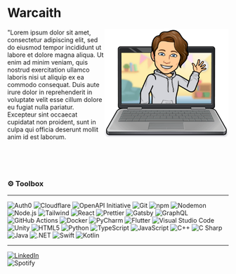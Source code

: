 <span>
    <h1>Warcaith</h1>
</span>

<img align="right" height=250 alt="Bitmoji" src="resources/bitmoji.png">

<p>
    "Lorem ipsum dolor sit amet, consectetur adipiscing elit, sed do eiusmod tempor incididunt ut labore et dolore magna aliqua. Ut enim ad minim veniam, quis nostrud exercitation ullamco laboris nisi ut aliquip ex ea commodo consequat. Duis aute irure dolor in reprehenderit in voluptate velit esse cillum dolore eu fugiat nulla pariatur. Excepteur sint occaecat cupidatat non proident, sunt in culpa qui officia deserunt mollit anim id est laborum.
</p>

<br><br><br>

<h3>⚙️ Toolbox</h3>

<hr>

<p>  
    <img alt="Auth0" src="https://img.shields.io/badge/-Auth0-EB5424?style=flat-square&logo=auth0&logoColor=white" />
    <img alt="Cloudflare" src="https://img.shields.io/badge/-Cloudflare-F38020?style=flat-square&logo=cloudflare&logoColor=white" />
    <img alt="OpenAPI Initiative" src="https://img.shields.io/badge/-OpenAPI_Initiative-6BA539?style=flat-square&logo=openapi-initiative&logoColor=white" />
    <img alt="Git" src="https://img.shields.io/badge/-Git-F05032?style=flat-square&logo=git&logoColor=white" />
    <img alt="npm" src="https://img.shields.io/badge/-npm-CB3837?style=flat-square&logo=npm&logoColor=white" />
    <img alt="Nodemon" src="https://img.shields.io/badge/-Nodemon-9BDC7D?style=flat-square&logo=nodemon&logoColor=black&" /> 
    <img alt="Node.js" src="https://img.shields.io/badge/-Node.js-339933?style=flat-square&logo=node.js&logoColor=white" />
    <img alt="Tailwind" src="https://img.shields.io/badge/-Tailwind-38B2AC?style=flat-square&logo=tailwind-css&logoColor=white" />
    <img alt="React" src="https://img.shields.io/badge/-React-45B8D8?style=flat-square&logo=react&logoColor=white" />
    <img alt="Prettier" src="https://img.shields.io/badge/-Prettier-F7B93E?style=flat-square&logo=prettier&logoColor=black" />
    <img alt="Gatsby" src="https://img.shields.io/badge/-Gatsby-663399?style=flat-square&logo=gatsby&logoColor=white" />
    <img alt="GraphQL" src="https://img.shields.io/badge/-GraphQL-E10098?style=flat-square&logo=graphql&logoColor=white" />
    <img alt="GitHub Actions" src="https://img.shields.io/badge/-Github_Actions-2088FF?style=flat-square&logo=github-actions&logoColor=white" />
    <img alt="Docker" src="https://img.shields.io/badge/-Docker-46A2F1?style=flat-square&logo=docker&logoColor=white" />
    <img alt="PyCharm" src="https://img.shields.io/badge/-PyCharm-000000?style=flat-square&logo=pycharm&logoColor=white" />
    <img alt="Flutter" src="https://img.shields.io/badge/-Flutter-02569B?style=flat-square&logo=flutter&logoColor=white" />
    <img alt="Visual Studio Code" src="https://img.shields.io/badge/-Visual_Studio_Code-007ACC?style=flat-square&logo=visual-studio-code&logoColor=white" />
    <img alt="Unity" src="https://img.shields.io/badge/-Unity-000000?style=flat-square&logo=unity&logoColor=white" />
    <img alt="HTML5" src="https://img.shields.io/badge/-HTML5-E34F26?style=flat-square&logo=html5&logoColor=white" />
    <img alt="Python" src="https://img.shields.io/badge/-Python-3776AB?style=flat-square&logo=python&logoColor=white" />
    <img alt="TypeScript" src="https://img.shields.io/badge/-TypeScript-007ACC?style=flat-square&logo=typescript&logoColor=white" />
    <img alt="JavaScript" src="https://img.shields.io/badge/-JavaScript-F7DF1E?style=flat-square&logo=javascript&logoColor=black" />
    <img alt="C++" src="https://img.shields.io/badge/-C++-00599C?style=flat-square&logo=c%2B%2B&logoColor=white" />
    <img alt="C Sharp" src="https://img.shields.io/badge/-C_Sharp-239120?style=flat-square&logo=c-sharp&logoColor=white" />    
    <img alt="Java" src="https://img.shields.io/badge/-Java-007396?style=flat-square&logo=java&logoColor=white" />
    <img alt=".NET" src="https://img.shields.io/badge/-.NET-512BD4?style=flat-square&logo=.net&logoColor=white" />
    <img alt="Swift" src="https://img.shields.io/badge/-Swift-FA7343?style=flat-square&logo=swift&logoColor=white" />
    <img alt="Kotlin" src="https://img.shields.io/badge/-Kotlin-0095D5?style=flat-square&logo=kotlin&logoColor=white" />
</p>

<hr>

<a href="https://www.linkedin.com/in/fredrik-karlsson-9b3aa8139/"><img alt="LinkedIn" src="https://img.shields.io/badge/LinkedIn-%230077B5.svg?&logo=linkedin&logoColor=white"></a>   
<img alt="Spotify" src="https://img.shields.io/badge/Listened%20to:-Can the Gwot Save Us?%20by%20Kaki King-191414?logo=spotify&labelColor=1DB954&logoColor=white">
